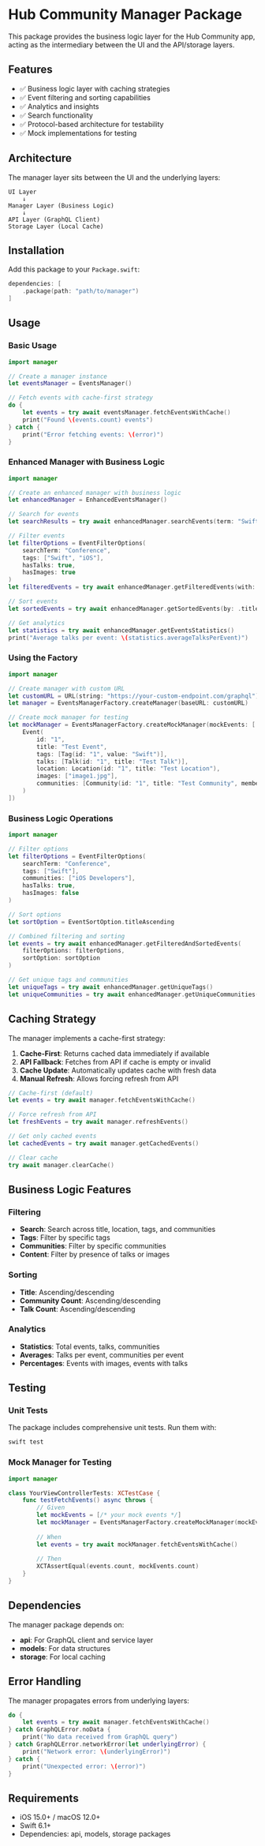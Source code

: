 # Hub Community Manager Package

This package provides the business logic layer for the Hub Community app, acting as the intermediary between the UI and the API/storage layers.

## Features

- ✅ Business logic layer with caching strategies
- ✅ Event filtering and sorting capabilities
- ✅ Analytics and insights
- ✅ Search functionality
- ✅ Protocol-based architecture for testability
- ✅ Mock implementations for testing

## Architecture

The manager layer sits between the UI and the underlying layers:

```
UI Layer
    ↓
Manager Layer (Business Logic)
    ↓
API Layer (GraphQL Client)
Storage Layer (Local Cache)
```

## Installation

Add this package to your `Package.swift`:

```swift
dependencies: [
    .package(path: "path/to/manager")
]
```

## Usage

### Basic Usage

```swift
import manager

// Create a manager instance
let eventsManager = EventsManager()

// Fetch events with cache-first strategy
do {
    let events = try await eventsManager.fetchEventsWithCache()
    print("Found \(events.count) events")
} catch {
    print("Error fetching events: \(error)")
}
```

### Enhanced Manager with Business Logic

```swift
import manager

// Create an enhanced manager with business logic
let enhancedManager = EnhancedEventsManager()

// Search for events
let searchResults = try await enhancedManager.searchEvents(term: "Swift")

// Filter events
let filterOptions = EventFilterOptions(
    searchTerm: "Conference",
    tags: ["Swift", "iOS"],
    hasTalks: true,
    hasImages: true
)
let filteredEvents = try await enhancedManager.getFilteredEvents(with: filterOptions)

// Sort events
let sortedEvents = try await enhancedManager.getSortedEvents(by: .titleAscending)

// Get analytics
let statistics = try await enhancedManager.getEventsStatistics()
print("Average talks per event: \(statistics.averageTalksPerEvent)")
```

### Using the Factory

```swift
import manager

// Create manager with custom URL
let customURL = URL(string: "https://your-custom-endpoint.com/graphql")!
let manager = EventsManagerFactory.createManager(baseURL: customURL)

// Create mock manager for testing
let mockManager = EventsManagerFactory.createMockManager(mockEvents: [
    Event(
        id: "1",
        title: "Test Event",
        tags: [Tag(id: "1", value: "Swift")],
        talks: [Talk(id: "1", title: "Test Talk")],
        location: Location(id: "1", title: "Test Location"),
        images: ["image1.jpg"],
        communities: [Community(id: "1", title: "Test Community", membersQuantity: 100)]
    )
])
```

### Business Logic Operations

```swift
import manager

// Filter options
let filterOptions = EventFilterOptions(
    searchTerm: "Conference",
    tags: ["Swift"],
    communities: ["iOS Developers"],
    hasTalks: true,
    hasImages: false
)

// Sort options
let sortOption = EventSortOption.titleAscending

// Combined filtering and sorting
let events = try await enhancedManager.getFilteredAndSortedEvents(
    filterOptions: filterOptions,
    sortOption: sortOption
)

// Get unique tags and communities
let uniqueTags = try await enhancedManager.getUniqueTags()
let uniqueCommunities = try await enhancedManager.getUniqueCommunities()
```

## Caching Strategy

The manager implements a cache-first strategy:

1. **Cache-First**: Returns cached data immediately if available
2. **API Fallback**: Fetches from API if cache is empty or invalid
3. **Cache Update**: Automatically updates cache with fresh data
4. **Manual Refresh**: Allows forcing refresh from API

```swift
// Cache-first (default)
let events = try await manager.fetchEventsWithCache()

// Force refresh from API
let freshEvents = try await manager.refreshEvents()

// Get only cached events
let cachedEvents = try await manager.getCachedEvents()

// Clear cache
try await manager.clearCache()
```

## Business Logic Features

### Filtering

- **Search**: Search across title, location, tags, and communities
- **Tags**: Filter by specific tags
- **Communities**: Filter by specific communities
- **Content**: Filter by presence of talks or images

### Sorting

- **Title**: Ascending/descending
- **Community Count**: Ascending/descending
- **Talk Count**: Ascending/descending

### Analytics

- **Statistics**: Total events, talks, communities
- **Averages**: Talks per event, communities per event
- **Percentages**: Events with images, events with talks

## Testing

### Unit Tests

The package includes comprehensive unit tests. Run them with:

```bash
swift test
```

### Mock Manager for Testing

```swift
import manager

class YourViewControllerTests: XCTestCase {
    func testFetchEvents() async throws {
        // Given
        let mockEvents = [/* your mock events */]
        let mockManager = EventsManagerFactory.createMockManager(mockEvents: mockEvents)
        
        // When
        let events = try await mockManager.fetchEventsWithCache()
        
        // Then
        XCTAssertEqual(events.count, mockEvents.count)
    }
}
```

## Dependencies

The manager package depends on:

- **api**: For GraphQL client and service layer
- **models**: For data structures
- **storage**: For local caching

## Error Handling

The manager propagates errors from underlying layers:

```swift
do {
    let events = try await manager.fetchEventsWithCache()
} catch GraphQLError.noData {
    print("No data received from GraphQL query")
} catch GraphQLError.networkError(let underlyingError) {
    print("Network error: \(underlyingError)")
} catch {
    print("Unexpected error: \(error)")
}
```

## Requirements

- iOS 15.0+ / macOS 12.0+
- Swift 6.1+
- Dependencies: api, models, storage packages 